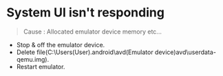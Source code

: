 <h1>System UI isn't responding</h1>

> Cause : Allocated emulator device memory etc...



+ Stop & off the emulator device.
+ Delete file(C:\Users(User).android\avd\(Emulator device)avd\userdata-qemu.img).
+ Restart emulator.


